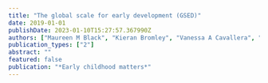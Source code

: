 ```yaml
---
title: "The global scale for early development (GSED)"
date: 2019-01-01
publishDate: 2023-01-10T15:27:57.367990Z
authors: ["Maureen M Black", "Kieran Bromley", "Vanessa A Cavallera", "Jorge Cuartas", "Tarun Dua", "Iris Eekhout", "Gunter Fink", "Melissa Gladstone", "Katharine Hepworth", "Magdalena Janus", " others"]
publication_types: ["2"]
abstract: ""
featured: false
publication: "*Early childhood matters*"
---
```


